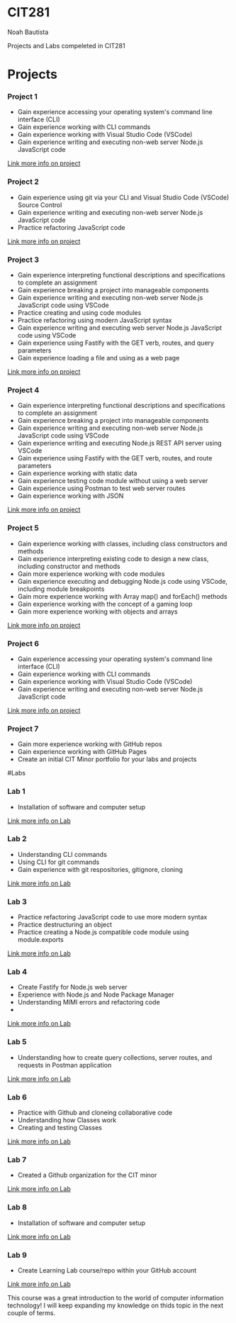 # CIT281
Noah Bautista

Projects and Labs compeleted in CIT281

# Projects

### Project 1
- Gain experience accessing your operating system's command line interface (CLI)
- Gain experience working with CLI commands
- Gain experience working with Visual Studio Code (VSCode)
- Gain experience writing and executing non-web server Node.js JavaScript code

[Link more info on project](CIT281_p1.md)

### Project 2
- Gain experience using git via your CLI and Visual Studio Code (VSCode) Source Control
- Gain experience writing and executing non-web server Node.js JavaScript code
- Practice refactoring JavaScript code

[Link more info on project](url)

### Project 3
- Gain experience interpreting functional descriptions and specifications to complete an assignment
- Gain experience breaking a project into manageable components
- Gain experience writing and executing non-web server Node.js JavaScript code using VSCode
- Practice creating and using code modules
- Practice refactoring using modern JavaScript syntax
- Gain experience writing and executing web server Node.js JavaScript code using VSCode
- Gain experience using Fastify with the GET verb, routes, and query parameters
- Gain experience loading a file and using as a web page

[Link more info on project](url)

### Project 4
- Gain experience interpreting functional descriptions and specifications to complete an assignment
- Gain experience breaking a project into manageable components
- Gain experience writing and executing non-web server Node.js JavaScript code using VSCode
- Gain experience writing and executing Node.js REST API server using VSCode
- Gain experience using Fastify with the GET verb, routes, and route parameters
- Gain experience working with static data
- Gain experience testing code module without using a web server
- Gain experience using Postman to test web server routes
- Gain experience working with JSON

[Link more info on project](url)

### Project 5
- Gain experience working with classes, including class constructors and methods
- Gain experience interpreting existing code to design a new class, including constructor and methods
- Gain more experience working with code modules
- Gain experience executing and debugging Node.js code using VSCode, including module breakpoints
- Gain more experience working with Array map() and forEach() methods
- Gain experience working with the concept of a gaming loop
- Gain more experience working with objects and arrays

[Link more info on project](url)

### Project 6
- Gain experience accessing your operating system's command line interface (CLI)
- Gain experience working with CLI commands
- Gain experience working with Visual Studio Code (VSCode)
- Gain experience writing and executing non-web server Node.js JavaScript code

[Link more info on project](url)

### Project 7
- Gain more experience working with GitHub repos
- Gain experience working with GitHub Pages
- Create an initial CIT Minor portfolio for your labs and projects


#Labs

### Lab 1
- Installation of software and computer setup

[Link more info on Lab](url)

### Lab 2
- Understanding CLI commands 
- Using CLI for git commands
- Gain experience with git respositories, gitignore, cloning 

[Link more info on Lab](url)

### Lab 3
- Practice refactoring JavaScript code to use more modern syntax
- Practice destructuring an object
- Practice creating a Node.js compatible code module using module.exports

[Link more info on Lab](url)

### Lab 4
- Create Fastify for Node.js web server
- Experience with Node.js and Node Package Manager
- Understanding MIMI errors and refactoring code
- 
[Link more info on Lab](url)

### Lab 5
- Understanding how to create query collections, server routes, and requests in Postman application

[Link more info on Lab](url)

### Lab 6
- Practice with Github and cloneing collaborative code
- Understanding how Classes work 
- Creating and testing Classes

[Link more info on Lab](url)

### Lab 7
- Created a Github organization for the CIT minor

[Link more info on Lab](url)

### Lab 8
- Installation of software and computer setup

[Link more info on Lab](url)

### Lab 9
- Create Learning Lab course/repo within your GitHub account

[Link more info on Lab](url)

This course was a great introduction to the world of computer information technology! I will keep expanding my knowledge on thids topic in the next couple of terms.



